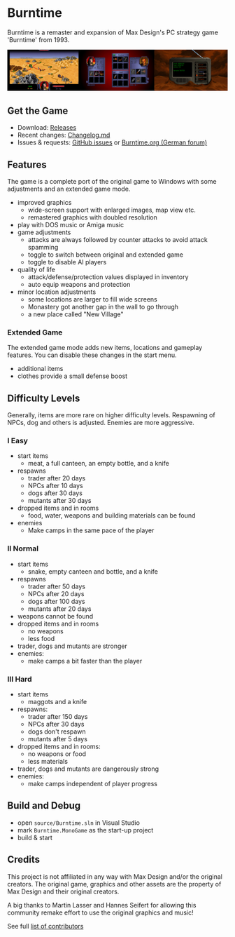 # Burntime

Burntime is a remaster and expansion of Max Design's PC strategy game 'Burntime' from 1993.

![](./doc/screens.jpg)

## Get the Game

- Download: [Releases](https://github.com/jakobharder/burntime/releases)
- Recent changes: [Changelog.md](./resources/Changelog.md)
- Issues &amp; requests: [GitHub issues](https://github.com/jakobharder/burntime/issues) or [Burntime.org (German forum)](https://www.burntime.org/forum/viewtopic.php?t=323)

## Features

The game is a complete port of the original game to Windows with some adjustments and an extended game mode.

- improved graphics
  - wide-screen support with enlarged images, map view etc.
  - remastered graphics with doubled resolution
- play with DOS music or Amiga music
- game adjustments
  - attacks are always followed by counter attacks to avoid attack spamming
  - toggle to switch between original and extended game
  - toggle to disable AI players
- quality of life
  - attack/defense/protection values displayed in inventory
  - auto equip weapons and protection
- minor location adjustments
  - some locations are larger to fill wide screens
  - Monastery got another gap in the wall to go through
  - a new place called "New Village"

### Extended Game

The extended game mode adds new items, locations and gameplay features.
You can disable these changes in the start menu.

- additional items
- clothes provide a small defense boost

## Difficulty Levels

Generally, items are more rare on higher difficulty levels.
Respawning of NPCs, dog and others is adjusted.
Enemies are more aggressive.

### I Easy

- start items
  - meat, a full canteen, an empty bottle, and a knife
- respawns
  - trader after 20 days
  - NPCs after 10 days
  - dogs after 30 days
  - mutants after 30 days
- dropped items and in rooms
  - food, water, weapons and building materials can be found
- enemies
  - Make camps in the same pace of the player

### II Normal

- start items
  - snake, empty canteen and bottle, and a knife
- respawns
  - trader after 50 days
  - NPCs after 20 days
  - dogs after 100 days
  - mutants after 20 days
- weapons cannot be found
- dropped items and in rooms
  - no weapons
  - less food
- trader, dogs and mutants are stronger
- enemies:
  - make camps a bit faster than the player

### III Hard

- start items
  - maggots and a knife
- respawns:
  - trader after 150 days
  - NPCs after 30 days
  - dogs don't respawn
  - mutants after 5 days
- dropped items and in rooms:
  - no weapons or food
  - less materials
- trader, dogs and mutants are dangerously strong
- enemies:
  - make camps independent of player progress

## Build and Debug

- open `source/Burntime.sln` in Visual Studio
- mark `Burntime.MonoGame` as the start-up project
- build & start

## Credits

This project is not affiliated in any way with Max Design and/or the original creators.
The original game, graphics and other assets are the property of Max Design and their original creators.

A big thanks to Martin Lasser and Hannes Seifert for allowing this community remake effort to use the original graphics and music!

See full [list of contributors](./resources/README.md#notes)
